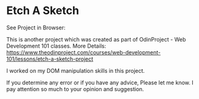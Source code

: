 # Etch A Sketch

See Project in Browser: 

This is another project which was created as part of OdinProject - Web Development 101 classes. 
More Details: https://www.theodinproject.com/courses/web-development-101/lessons/etch-a-sketch-project

I worked on my DOM manipulation skills in this project.

If you determine any error or if you have any advice, Please let me know. I pay attention so much to your opinion and suggestion.
